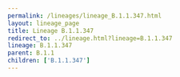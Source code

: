 ```yaml
---
permalink: /lineages/lineage_B.1.1.347.html
layout: lineage_page
title: Lineage B.1.1.347
redirect_to: ../lineage.html?lineage=B.1.1.347
lineage: B.1.1.347
parent: B.1.1
children: ['B.1.1.347']
---
```

